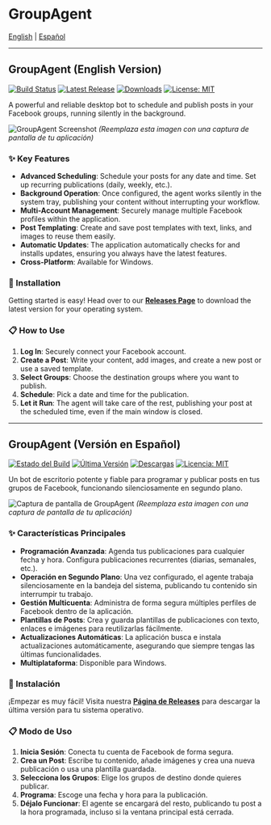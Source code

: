 # GroupAgent

[English](#groupagent--english-version) | [Español](#groupagent--versión-en-español)

---

## GroupAgent (English Version)

[![Build Status](https://github.com/tu-usuario-github/GroupAgent/actions/workflows/main.yml/badge.svg)](https://github.com/tu-usuario-github/GroupAgent/actions)
[![Latest Release](https://img.shields.io/github/v/release/tu-usuario-github/GroupAgent)](https://github.com/tu-usuario-github/GroupAgent/releases)
[![Downloads](https://img.shields.io/github/downloads/tu-usuario-github/GroupAgent/total)](https://github.com/tu-usuario-github/GroupAgent/releases)
[![License: MIT](https://img.shields.io/badge/License-MIT-yellow.svg)](https://opensource.org/licenses/MIT)

A powerful and reliable desktop bot to schedule and publish posts in your Facebook groups, running silently in the background.

![GroupAgent Screenshot](https://raw.githubusercontent.com/tu-usuario-github/GroupAgent/main/resources/screenshot.png)
*(Reemplaza esta imagen con una captura de pantalla de tu aplicación)*

### ✨ Key Features

*   **Advanced Scheduling**: Schedule your posts for any date and time. Set up recurring publications (daily, weekly, etc.).
*   **Background Operation**: Once configured, the agent works silently in the system tray, publishing your content without interrupting your workflow.
*   **Multi-Account Management**: Securely manage multiple Facebook profiles within the application.
*   **Post Templating**: Create and save post templates with text, links, and images to reuse them easily.
*   **Automatic Updates**: The application automatically checks for and installs updates, ensuring you always have the latest features.
*   **Cross-Platform**: Available for Windows.

### 🚀 Installation

Getting started is easy! Head over to our **[Releases Page](https://github.com/tu-usuario-github/GroupAgent/releases)** to download the latest version for your operating system.

### 📋 How to Use

1.  **Log In**: Securely connect your Facebook account.
2.  **Create a Post**: Write your content, add images, and create a new post or use a saved template.
3.  **Select Groups**: Choose the destination groups where you want to publish.
4.  **Schedule**: Pick a date and time for the publication.
5.  **Let it Run**: The agent will take care of the rest, publishing your post at the scheduled time, even if the main window is closed.

---

## GroupAgent (Versión en Español)

[![Estado del Build](https://github.com/tu-usuario-github/GroupAgent/actions/workflows/main.yml/badge.svg)](https://github.com/tu-usuario-github/GroupAgent/actions)
[![Última Versión](https://img.shields.io/github/v/release/tu-usuario-github/GroupAgent)](https://github.com/tu-usuario-github/GroupAgent/releases)
[![Descargas](https://img.shields.io/github/downloads/tu-usuario-github/GroupAgent/total)](https://github.com/tu-usuario-github/GroupAgent/releases)
[![Licencia: MIT](https://img.shields.io/badge/License-MIT-yellow.svg)](https://opensource.org/licenses/MIT)

Un bot de escritorio potente y fiable para programar y publicar posts en tus grupos de Facebook, funcionando silenciosamente en segundo plano.

![Captura de pantalla de GroupAgent](https://raw.githubusercontent.com/tu-usuario-github/GroupAgent/main/resources/screenshot.png)
*(Reemplaza esta imagen con una captura de pantalla de tu aplicación)*

### ✨ Características Principales

*   **Programación Avanzada**: Agenda tus publicaciones para cualquier fecha y hora. Configura publicaciones recurrentes (diarias, semanales, etc.).
*   **Operación en Segundo Plano**: Una vez configurado, el agente trabaja silenciosamente en la bandeja del sistema, publicando tu contenido sin interrumpir tu trabajo.
*   **Gestión Multicuenta**: Administra de forma segura múltiples perfiles de Facebook dentro de la aplicación.
*   **Plantillas de Posts**: Crea y guarda plantillas de publicaciones con texto, enlaces e imágenes para reutilizarlas fácilmente.
*   **Actualizaciones Automáticas**: La aplicación busca e instala actualizaciones automáticamente, asegurando que siempre tengas las últimas funcionalidades.
*   **Multiplataforma**: Disponible para Windows.

### 🚀 Instalación

¡Empezar es muy fácil! Visita nuestra **[Página de Releases](https://github.com/tu-usuario-github/GroupAgent/releases)** para descargar la última versión para tu sistema operativo.

### 📋 Modo de Uso

1.  **Inicia Sesión**: Conecta tu cuenta de Facebook de forma segura.
2.  **Crea un Post**: Escribe tu contenido, añade imágenes y crea una nueva publicación o usa una plantilla guardada.
3.  **Selecciona los Grupos**: Elige los grupos de destino donde quieres publicar.
4.  **Programa**: Escoge una fecha y hora para la publicación.
5.  **Déjalo Funcionar**: El agente se encargará del resto, publicando tu post a la hora programada, incluso si la ventana principal está cerrada.

